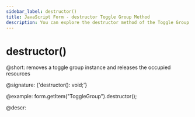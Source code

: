```yaml
---
sidebar_label: destructor()
title: JavaScript Form - destructor Toggle Group Method 
description: You can explore the destructor method of the Toggle Group control of Form in the documentation of the DHTMLX JavaScript UI library. Browse developer guides and API reference, try out code examples and live demos, and download a free 30-day evaluation version of DHTMLX Suite.
---
```


# destructor()

@short: removes a toggle group instance and releases the occupied resources

@signature: {'destructor(): void;'}

@example:
form.getItem("ToggleGroup").destructor();

@descr: